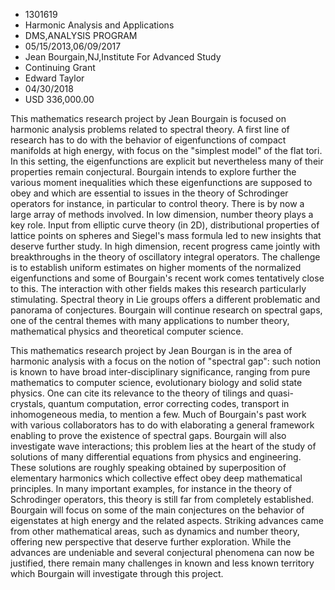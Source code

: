 
* 1301619
* Harmonic Analysis and Applications
* DMS,ANALYSIS PROGRAM
* 05/15/2013,06/09/2017
* Jean Bourgain,NJ,Institute For Advanced Study
* Continuing Grant
* Edward Taylor
* 04/30/2018
* USD 336,000.00

This mathematics research project by Jean Bourgain is focused on harmonic
analysis problems related to spectral theory. A first line of research has to do
with the behavior of eigenfunctions of compact manifolds at high energy, with
focus on the "simplest model" of the flat tori. In this setting, the
eigenfunctions are explicit but nevertheless many of their properties remain
conjectural. Bourgain intends to explore further the various moment inequalities
which these eigenfunctions are supposed to obey and which are essential to
issues in the theory of Schrodinger operators for instance, in particular to
control theory. There is by now a large array of methods involved. In low
dimension, number theory plays a key role. Input from elliptic curve theory (in
2D), distributional properties of lattice points on spheres and Siegel's mass
formula led to new insights that deserve further study. In high dimension,
recent progress came jointly with breakthroughs in the theory of oscillatory
integral operators. The challenge is to establish uniform estimates on higher
moments of the normalized eigenfunctions and some of Bourgain's recent work
comes tentatively close to this. The interaction with other fields makes this
research particularly stimulating. Spectral theory in Lie groups offers a
different problematic and panorama of conjectures. Bourgain will continue
research on spectral gaps, one of the central themes with many applications to
number theory, mathematical physics and theoretical computer science.

This mathematics research project by Jean Bourgan is in the area of harmonic
analysis with a focus on the notion of "spectral gap": such notion is known to
have broad inter-disciplinary significance, ranging from pure mathematics to
computer science, evolutionary biology and solid state physics. One can cite its
relevance to the theory of tilings and quasi-crystals, quantum computation,
error correcting codes, transport in inhomogeneous media, to mention a few. Much
of Bourgain's past work with various collaborators has to do with elaborating a
general framework enabling to prove the existence of spectral gaps. Bourgain
will also investigate wave interactions; this problem lies at the heart of the
study of solutions of many differential equations from physics and engineering.
These solutions are roughly speaking obtained by superposition of elementary
harmonics which collective effect obey deep mathematical principles. In many
important examples, for instance in the theory of Schrodinger operators, this
theory is still far from completely established. Bourgain will focus on some of
the main conjectures on the behavior of eigenstates at high energy and the
related aspects. Striking advances came from other mathematical areas, such as
dynamics and number theory, offering new perspective that deserve further
exploration. While the advances are undeniable and several conjectural phenomena
can now be justified, there remain many challenges in known and less known
territory which Bourgain will investigate through this project.
